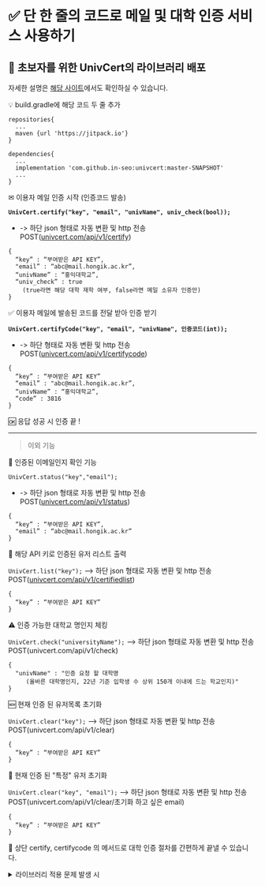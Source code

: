 # ✅ 단 한 줄의 코드로 메일 및 대학 인증 서비스 사용하기

## 🐣 초보자를 위한 UnivCert의 라이브러리 배포

자세한 설명은 [해당 사이트](https://univcert.com/)에서도 확인하실 수 있습니다.

💡 build.gradle에 해당 코드 두 줄 추가

```
repositories{
  ...
  maven {url 'https://jitpack.io'}
}

dependencies{
  ...
  implementation 'com.github.in-seo:univcert:master-SNAPSHOT'
  ...
}
```

✉ 이용자 메일 인증 시작 (인증코드 발송)

**`UnivCert.certify("key", "email", "univName", univ_check(bool));`**

- -> 하단 json 형태로 자동 변환 및 http 전송 POST([univcert.com/api/v1/certify](http://univcert.com/api/v1/certify))

```
{
  “key” : “부여받은 API KEY”,
  "email” : “abc@mail.hongik.ac.kr”,
  “univName” : “홍익대학교”,
  “univ_check” : true
	(true라면 해당 대학 재학 여부, false라면 메일 소유자 인증만)
}
```

✅ 이용자 메일에 발송된 코드를 전달 받아 인증 받기

**`UnivCert.certifyCode("key", "email", "univName", 인증코드(int));`**

- -> 하단 형태로 자동 변환 및 http 전송 POST([univcert.com/api/v1/certifycode](http://univcert.com/api/v1/certifycode))

```
{
  “key” : “부여받은 API KEY”
  “email” : "abc@mail.hongik.ac.kr”,
  “univName” : “홍익대학교”,
  “code” : 3816
}
```

🆗 응답 성공 시 인증 끝 !

---

> 이외 기능
> 

📂 인증된 이메일인지 확인 기능

`UnivCert.status("key","email");`

- -> 하단 json 형태로 자동 변환 및 http 전송 POST([univcert.com/api/v1/status](http://univcert.com/api/v1/status))

```
{
  “key” : “부여받은 API KEY”,
  "email” : “abc@mail.hongik.ac.kr”
}
```

📜 해당 API 키로 인증된 유저 리스트 출력

`UnivCert.list("key");`
--> 하단 json 형태로 자동 변환 및 http 전송 POST([univcert.com/api/v1/certifiedlist](http://univcert.com/api/v1/certifiedlist))

```
{
  “key” : “부여받은 API KEY”
}
```

⚠️ 인증 가능한 대학교 명인지 체킹 

`UnivCert.check("universityName");`
--> 하단 json 형태로 자동 변환 및 http 전송 POST(univcert.com/api/v1/check)

```
{
  "univName" : "인증 요청 할 대학명 
     (올바른 대학명인지, 22년 기준 입학생 수 상위 150개 이내에 드는 학교인지)"
}
```

🆕 현재 인증 된 유저목록 초기화

`UnivCert.clear("key");`
--> 하단 json 형태로 자동 변환 및 http 전송 POST(univcert.com/api/v1/clear)

```
{
  “key” : “부여받은 API KEY”
}
```

📛 현재 인증 된 "특정" 유저 초기화

`UnivCert.clear("key", "email");`
--> 하단 json 형태로 자동 변환 및 http 전송 POST(univcert.com/api/v1/clear/초기화 하고 싶은 email)

```
{
  “key” : “부여받은 API KEY”
}
```

👼 상단 certify, certifycode 의 메서드로 대학 인증 절차를 간편하게 끝낼 수 있습니다.



<details>
	<summary> 라이브러리 적용 문제 발생 시 </summary>

1. gradle 의 버전이 일치하지 않아서 생기는 문제일 수 있습니다.
	
    프로젝트 경로/gradle/wrapper/gradle-wrapper.properties 에서
	
    distributionUrl 을 하단의 버전으로 바꿔서 재빌드 해주세요. 
	
    distributionUrl=https\://services.gradle.org/distributions/gradle-7.1-bin.zip

   7.1 이후 버전, 즉 최신 버전인 8.2버전과 자바 17에서도 작동 되는 거 확인했습니다. (23.08.14)

-------------------------------------------------------------------------------------
2. gradle이 라이브러리를 인식하지 못해서 생기는 문제입니다.
	
![refresh](https://user-images.githubusercontent.com/94730032/218086373-ebf296fa-8089-45c7-bc3c-496fa7a27a96.png)
    
    gradle 탭에서 Reload Gradle Project 하시면 정상적으로 실행 가능합니다.

-------------------------------------------------------------------------------------

3. Socket timeOut Exception

   UnivCert 측 서버의 문제입니다. 드문 경우겠지만 문의 주시면 바로 복구하겠습니다.
	
</details>
